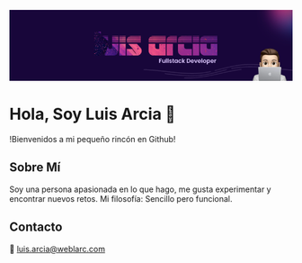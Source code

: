 ![Logo](Luis-Arcia-Github.png)

# Hola, Soy Luis Arcia 👋

!Bienvenidos a mi pequeño rincón en Github!

## Sobre Mí
Soy una persona apasionada en lo que hago, me gusta experimentar y encontrar nuevos retos. Mi filosofía: Sencillo pero funcional.

<!--
**luisarcia/luisarcia** is a ✨ _special_ ✨ repository because its `README.md` (this file) appears on your GitHub profile.

Here are some ideas to get you started:

- 🔭 I’m currently working on ...
- 🌱 I’m currently learning ...
- 👯 I’m looking to collaborate on ...
- 🤔 I’m looking for help with ...
- 💬 Ask me about ...
- 📫 How to reach me: ...
- 😄 Pronouns: ...
- ⚡ Fun fact: ...
-->

## Contacto
📧 luis.arcia@weblarc.com
